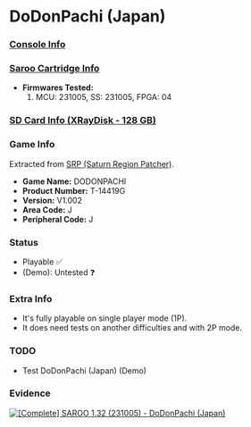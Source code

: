 # DoDonPachi (Japan)

### [Console Info](../../../../Info/Consoles/VA13/README.md)

### [Saroo Cartridge Info](../../../../Info/Cartridges/RetroGameParadiseStore/1.32F/README.md)

- <b>Firmwares Tested:</b>
  1. MCU: 231005, SS: 231005, FPGA: 04

### [SD Card Info (XRayDisk - 128 GB)](../../../../Info/SdCards/XRayDisk/128GB/fat32/README.md)

### Game Info

Extracted from [SRP (Saturn Region Patcher)](https://segaxtreme.net/resources/saturn-region-patcher.81/download).

- <b>Game Name:</b> DODONPACHI
- <b>Product Number:</b> T-14419G
- <b>Version:</b> V1.002
- <b>Area Code:</b> J
- <b>Peripheral Code:</b> J

### Status

- Playable :white_check_mark:
- (Demo): Untested :question:

### Extra Info

- It's fully playable on single player mode (1P).
- It does need tests on another difficulties and with 2P mode.

### TODO

- Test DoDonPachi (Japan) (Demo)

### Evidence

[![[Complete] SAROO 1.32 (231005) - DoDonPachi (Japan)](https://img.youtube.com/vi/1yTMAnHpjGA/0.jpg)](https://www.youtube.com/watch?v=1yTMAnHpjGA)
